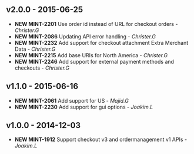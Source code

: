 ## v2.0.0 - 2015-06-25
- **NEW MINT-2201** Use order id instead of URL for checkout orders - *Christer.G*
- **NEW MINT-2086** Updating API error handling - *Christer.G*
- **NEW MINT-2232** Add support for checkout attachment Extra Merchant Data - *Christer.G*
- **NEW MINT-2215** Add base URIs for North America - *Christer.G*
- **NEW MINT-2246** Add support for external payment methods and checkouts - *Christer.G*

## v1.1.0 - 2015-06-16
- **NEW MINT-2061** Add support for US - *Majid.G*
- **NEW MINT-2230** Add support for gui options - *Joakim.L*

## v1.0.0 - 2014-12-03
- **NEW MINT-1912** Support checkout v3 and ordermanagement v1 APIs - *Joakim.L*